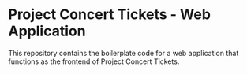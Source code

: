 # Project Concert Tickets - Web Application

This repository contains the boilerplate code for a web application that functions as the frontend of Project Concert Tickets.
